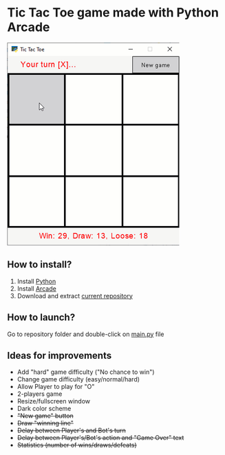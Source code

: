 # Tic Tac Toe game made with Python Arcade
![Tic Tac Toe](TicTacToe.gif)
## How to install?
1. Install [Python](https://www.python.org/)
2. Install [Arcade](https://arcade.academy)
3. Download and extract [current repository](https://github.com/alderven/TicTacToe/archive/refs/heads/master.zip)

## How to launch?
Go to repository folder and double-click on [main.py](main.py) file

## Ideas for improvements
* Add "hard" game difficulty ("No chance to win")
* Change game difficulty (easy/normal/hard)
* Allow Player to play for "O"
* 2-players game
* Resize/fullscreen window
* Dark color scheme
* ~~"New game" button~~
* ~~Draw "winning line"~~
* ~~Delay between Player's and Bot's turn~~
* ~~Delay between Player's/Bot's action and "Game Over" text~~
* ~~Statistics (number of wins/draws/defeats)~~